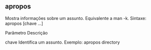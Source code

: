 ## apropos
Mostra informações sobre um assunto. Equivalente a man -k.
Sintaxe: apropos [chave ...]

Parâmetro Descrição

 

chave Identifica um assunto.
Exemplo:
apropos directory


